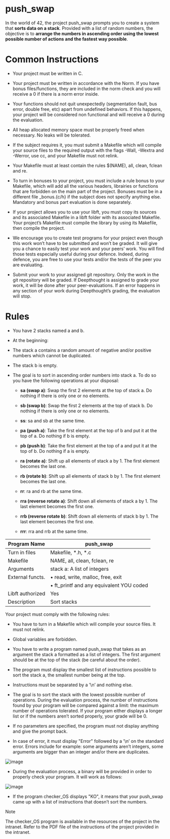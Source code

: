 # push_swap
In the world of 42, the project push_swap prompts you to create a system that **sorts data on a stack**. Provided with a list of random numbers, the objective is to **arrange the numbers in ascending order using the lowest possible number of actions and the fastest way possible**. 

# Common Instructions
- Your project must be written in C.

- Your project must be written in accordance with the Norm. If you have bonus files/functions, they are included in the norm check and you will receive a 0 if there is a norm error inside.

- Your functions should not quit unexpectedly (segmentation fault, bus error, double free, etc) apart from undefined behaviors. If this happens, your project will be considered non functional and will receive a 0 during the evaluation.

- All heap allocated memory space must be properly freed when necessary. No leaks will be tolerated.

- If the subject requires it, you must submit a Makefile which will compile your source files to the required output with the flags -Wall, -Wextra and -Werror, use cc, and your Makefile must not relink.

- Your Makefile must at least contain the rules $(NAME), all, clean, fclean and re.

- To turn in bonuses to your project, you must include a rule bonus to your Makefile, which will add all the various headers, librairies or functions that are forbidden on the main part of the project. Bonuses must be in a different file _bonus.{c/h} if the subject does not specify anything else. Mandatory and bonus part evaluation is done separately.

- If your project allows you to use your libft, you must copy its sources and its associated Makefile in a libft folder with its associated Makefile. Your project’s Makefile must compile the library by using its Makefile, then compile the project.

- We encourage you to create test programs for your project even though this work won’t have to be submitted and won’t be graded. It will give you a chance to easily test your work and your peers’ work. You will find those tests especially useful during your defence. Indeed, during defence, you are free to use your tests and/or the tests of the peer you are evaluating.

- Submit your work to your assigned git repository. Only the work in the git repository will be graded. If Deepthought is assigned to grade your work, it will be done after your peer-evaluations. If an error happens in any section of your work during Deepthought’s grading, the evaluation will stop.


# Rules
- You have 2 stacks named a and b.

- At the beginning:

- The stack a contains a random amount of negative and/or positive numbers which cannot be duplicated.
- The stack b is empty.

- The goal is to sort in ascending order numbers into stack a. To do so you have the following operations at your disposal:

    - **sa (swap a)**: Swap the first 2 elements at the top of stack a. Do nothing if there is only one or no elements.
  
    - **sb (swap b)**: Swap the first 2 elements at the top of stack b. Do nothing if there is only one or no elements.
  
    - **ss**: sa and sb at the same time.
  
    - **pa (push a)**: Take the first element at the top of b and put it at the top of a. Do nothing if b is empty.
  
    - **pb (push b)**: Take the first element at the top of a and put it at the top of b. Do nothing if a is empty.
  
    - **ra (rotate a)**: Shift up all elements of stack a by 1. The first element becomes the last one.
  
    - **rb (rotate b)**: Shift up all elements of stack b by 1. The first element becomes the last one.
  
    - **rr**: ra and rb at the same time.
  
    - **rra (reverse rotate a)**: Shift down all elements of stack a by 1. The last element becomes the first one.
  
    - **rrb (reverse rotate b)**: Shift down all elements of stack b by 1. The last element becomes the first one.
  
    - **rrr**: rra and rrb at the same time.

| Program Name | push_swap |
|---|---|
| Turn in files | Makefile, *.h, *.c |
| Makefile | NAME, all, clean, fclean, re |
| Arguments | stack a: A list of integers |
| External functs. | • read, write, malloc, free, exit |
| | • ft_printf and any equivalent YOU coded |
| Libft authorized | Yes |
| Description | Sort stacks |

Your project must comply with the following rules:

- You have to turn in a Makefile which will compile your source files. It must not relink.

- Global variables are forbidden.

- You have to write a program named push_swap that takes as an argument the stack a formatted as a list of integers. The first argument should be at the top of the stack (be careful about the order).

- The program must display the smallest list of instructions possible to sort the stack a, the smallest number being at the top.

- Instructions must be separated by a ’\n’ and nothing else.

- The goal is to sort the stack with the lowest possible number of operations. During the evaluation process, the number of instructions found by your program will be compared against a limit: the maximum number of operations tolerated. If your program either displays a longer list or if the numbers aren’t sorted properly, your grade will be 0.

- If no parameters are specified, the program must not display anything and give the prompt back.

- In case of error, it must display "Error" followed by a ’\n’ on the standard error. Errors include for example: some arguments aren’t integers, some arguments are bigger than an integer and/or there are duplicates.

![image](https://github.com/user-attachments/assets/ad9c51b0-ee15-47f2-9ba2-2f99ae5b799c)

- During the evaluation process, a binary will be provided in order to properly check your program. It will work as follows:

![image](https://github.com/user-attachments/assets/3570783b-9b74-4ca2-881b-df6058544383)

- If the program checker_OS displays "KO", it means that your push_swap came up with a list of instructions that doesn’t sort the numbers.

> [!NOTE]
> The checker_OS program is available in the resources of the project in the intranet. Refer to the PDF file of the instructions of the project provided in the intranet.
